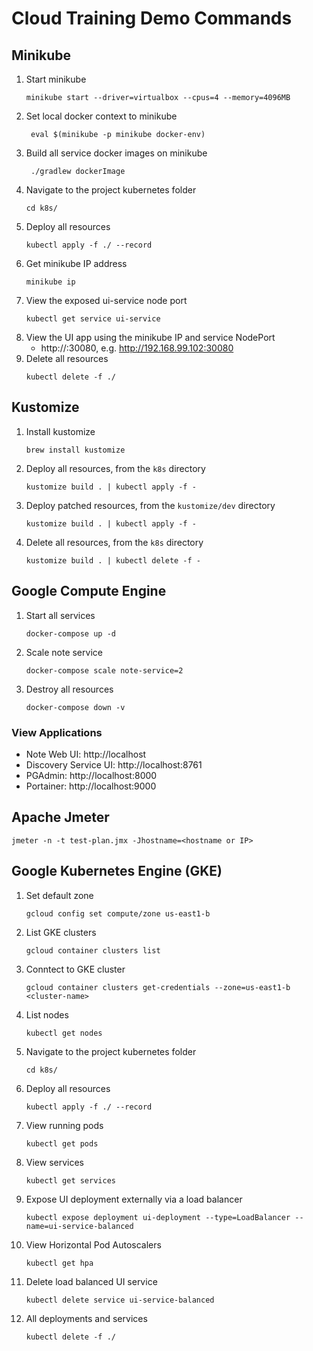 # Cloud Training Demo Commands

## Minikube
1. Start minikube
    ```shell script
    minikube start --driver=virtualbox --cpus=4 --memory=4096MB
    ```
1. Set local docker context to minikube
    ```shell script
     eval $(minikube -p minikube docker-env)
    ```
1. Build all service docker images on minikube
    ```shell script
     ./gradlew dockerImage
    ```
1. Navigate to the project kubernetes folder
    ```shell script
    cd k8s/
    ```
1. Deploy all resources
    ```shell script
    kubectl apply -f ./ --record
    ``` 
1. Get minikube IP address
    ```shell script
    minikube ip
    ```
1. View the exposed ui-service node port
    ```shell script
    kubectl get service ui-service
    ```
1. View the UI app using the minikube IP and service NodePort
    - http://<minibuke IP>:30080, e.g. http://192.168.99.102:30080
1. Delete all resources
    ```shell script
    kubectl delete -f ./
    ```

## Kustomize
1. Install kustomize
    ```shell script
    brew install kustomize
    ```
1. Deploy all resources, from the `k8s` directory
    ```shell script
    kustomize build . | kubectl apply -f -
    ```
1. Deploy patched resources, from the `kustomize/dev` directory
    ```shell script
    kustomize build . | kubectl apply -f -
    ```
1. Delete all resources, from the `k8s` directory
    ```shell script
    kustomize build . | kubectl delete -f -
    ```

## Google Compute Engine
1. Start all services
    ```shell script
    docker-compose up -d
    ```
1. Scale note service
    ```shell script
    docker-compose scale note-service=2
    ```
1. Destroy all resources
    ```shell script
    docker-compose down -v
    ```
    
### View Applications
- Note Web UI: http://localhost
- Discovery Service UI: http://localhost:8761
- PGAdmin: http://localhost:8000
- Portainer: http://localhost:9000

## Apache Jmeter
```shell script
jmeter -n -t test-plan.jmx -Jhostname=<hostname or IP>
```

## Google Kubernetes Engine (GKE)
1. Set default zone
    ```shell script
    gcloud config set compute/zone us-east1-b
    ```
1. List GKE clusters
    ```shell script
    gcloud container clusters list
    ```
1. Conntect to GKE cluster
    ```shell script
    gcloud container clusters get-credentials --zone=us-east1-b <cluster-name>
    ```
1. List nodes
    ```shell script
    kubectl get nodes
    ```
1. Navigate to the project kubernetes folder
    ```shell script
    cd k8s/
    ```
1. Deploy all resources
    ```shell script
    kubectl apply -f ./ --record
    ```
1. View running pods
    ```shell script
    kubectl get pods
    ```
1. View services
    ```shell script
    kubectl get services
    ```
1. Expose UI deployment externally via a load balancer
    ```shell script
    kubectl expose deployment ui-deployment --type=LoadBalancer --name=ui-service-balanced
    ```
1. View Horizontal Pod Autoscalers
    ```shell script
    kubectl get hpa
    ```
1. Delete load balanced UI service
    ```shell script
    kubectl delete service ui-service-balanced
    ```
1. All deployments and services
    ```shell script
    kubectl delete -f ./
    ```
